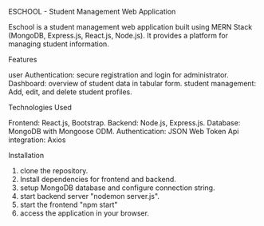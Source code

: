 ESCHOOL - Student Management Web Application

Eschool is a student management web application built using MERN Stack (MongoDB, Express.js, React.js, Node.js). It provides a platform for managing student information.

Features

user Authentication: secure registration and login for administrator.
Dashboard: overview of student data in tabular form.
student management: Add, edit, and delete student profiles.

Technologies Used

Frontend: React.js, Bootstrap.
Backend: Node.js, Express.js.
Database: MongoDB with Mongoose ODM.
Authentication: JSON Web Token
Api integration: Axios

Installation

1) clone the repository.
2) Install dependencies for frontend and backend.
3) setup MongoDB database and configure connection string.
4) start backend server "nodemon server.js".
5) start the frontend "npm start"
6) access the application in your browser.


